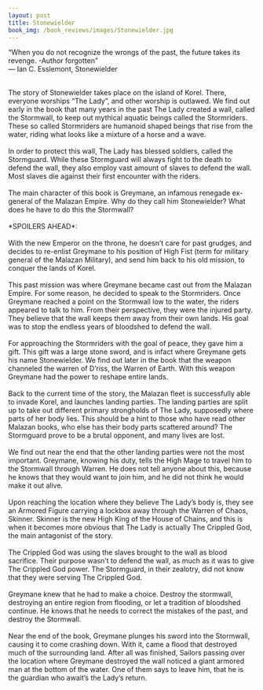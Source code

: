 ```yaml
---
layout: post
title: Stonewielder
book_img: /book_reviews/images/Stonewielder.jpg
---
```



“When you do not recognize the wrongs of the past, the future takes its revenge. -Author forgotten”<br>
― Ian C. Esslemont, Stonewielder<br>

<br>
The story of Stonewielder takes place on the island of Korel. There, everyone worships “The Lady”, and other worship is outlawed. We find out early in the book that many years in the past The Lady created a wall, called the Stormwall, to keep out mythical aquatic beings called the Stormriders. These so called Stormriders are humanoid shaped beings that rise from the water, riding what looks like a mixture of a horse and a wave. <br>
<br>
In order to protect this wall, The Lady has blessed soldiers, called the Stormguard. While these Stormguard will always fight to the death to defend the wall, they also employ vast amount of slaves to defend the wall. Most slaves die against their first encounter with the riders.<br>
<br>
The main character of this book is Greymane, an infamous renegade ex-general of the Malazan Empire. Why do they call him Stonewielder? What does he have to do this the Stormwall? <br>
<br>
*SPOILERS AHEAD*:<br>
<br>
With the new Emperor on the throne, he doesn’t care for past grudges, and decides to re-enlist Greymane to his position of High Fist (term for military general of the Malazan Military), and send him back to his old mission, to conquer the lands of Korel. <br>
<br>
This past mission was where Greymane became cast out from the Malazan Empire. For some reason, he decided to speak to the Stormriders. Once Greymane reached a point on the Stormwall low to the water, the riders appeared to talk to him. From their perspective, they were the injured party. They believe that the wall keeps them away from their own lands. His goal was to stop the endless years of bloodshed to defend the wall.<br>
<br>
For approaching the Stormriders with the goal of peace, they gave him a gift. This gift was a large stone sword, and is infact where Greymane gets his name Stonewielder. We find out later in the book that the weapon channeled the warren of D’riss, the Warren of Earth. With this weapon Greymane had the power to reshape entire lands.<br>
<br>
Back to the current time of the story, the Malazan fleet is successfully able to invade Korel, and launches landing parties. The landing parties are split up to take out different primary strongholds of The Lady, supposedly where parts of her body lies. This should be a hint to those who have read other Malazan books, who else has their body parts scattered around? The Stormguard prove to be a brutal opponent, and many lives are lost. <br>
<br>
We find out near the end that the other landing parties were not the most important. Greymane, knowing his duty, tells the High Mage to travel him to the Stormwall through Warren. He does not tell anyone about this, because he knows that they would want to join him, and he did not think he would make it out alive.<br>
<br>
Upon reaching the location where they believe The Lady’s body is, they see an Armored Figure carrying a lockbox away through the Warren of Chaos, Skinner. Skinner is the new High King of the House of Chains, and this is when it becomes more obvious that The Lady is actually The Crippled God, the main antagonist of the story.<br>
<br>
The Crippled God was using the slaves brought to the wall as blood sacrifice. Their purpose wasn’t to defend the wall, as much as it was to give The Crippled God power. The Stormguard, in their zealotry, did not know that they were serving The Crippled God.<br>
<br>
Greymane knew that he had to make a choice. Destroy the stormwall, destroying an entire region from flooding, or let a tradition of bloodshed continue. He knows that he needs to correct the mistakes of the past, and destroy the Stormwall.<br>
<br>
Near the end of the book, Greymane plunges his sword into the Stormwall, causing it to come crashing down. With it, came a flood that destroyed much of the surrounding land. After all was finished, Sailors passing over the location where Greymane destroyed the wall noticed a giant armored man at the bottom of the water. One of them says to leave him, that he is the guardian who await’s the Lady’s return.

